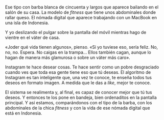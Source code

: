 Ese tipo con barba blanca de cincuenta y largos que aparece bailando en el salón de su casa. La modelo de *fitness* que tiene unos abdominales donde rallar queso. El nómada digital que aparece trabajando con un MacBook en una isla de Indonesia.

Y yo deslizando el pulgar sobre la pantalla del móvil mientras hago de vientre en el váter de casa.

«Joder qué vida tienen algunos», pienso. «Si yo tuviese eso, sería feliz. No, no, no. Espera. No caigas en la trampa... Ellos también cagan, aunque lo hagan de manera más glamurosa o sobre un váter más caro».

Instagram te hace desear cosas. Te hace sentir como un pobre desgraciado cuando ves que toda esa gente tiene eso que tú deseas. El algoritmo de Instagram es tan inteligente que, una vez te conoce, te enseña todos tus deseos en formato imagen. A medida que le das a *like*, mejor te conoce.

El sistema se realimenta y, al final, es capaz de conocer mejor que tú tus deseos. Y entonces te los pone en bandeja, bien ordenaditos en la pantalla principal. Y así estamos, comparándonos con el tipo de la barba, con los abdominales de la chica *fitness* y con la vida de ese nómada digital que está en Indonesia.